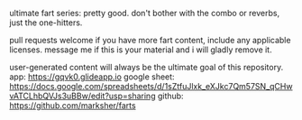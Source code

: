 ultimate fart series: pretty good.  don't bother with the combo or reverbs, just the one-hitters.

pull requests welcome if you have more fart content, include any applicable licenses.  message me if this is your material and i will gladly remove it.

user-generated content will always be the ultimate goal of this repository.
app: https://gqvk0.glideapp.io
google sheet: https://docs.google.com/spreadsheets/d/1sZtfuJlxk_eXJkc7Qm57SN_qCHwvATCLhbQVJs3uBBw/edit?usp=sharing
github: https://github.com/marksher/farts
